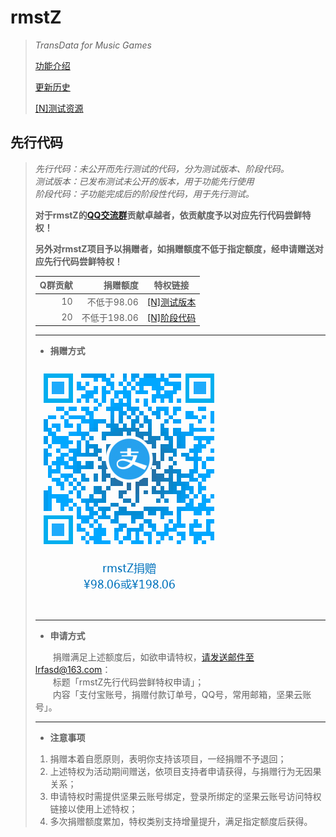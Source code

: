 # rmstZ
>*TransData for Music Games*
>
>[功能介绍](README.md)
>
>[更新历史](WHATSNEW.md)
>
>[[N]测试资源](https://www.jianguoyun.com/p/DXXQGv4Qitn5BxiNtLIC)
## 先行代码
>*先行代码：未公开而先行测试的代码，分为测试版本、阶段代码。*  
>*测试版本：已发布测试未公开的版本，用于功能先行使用*  
>*阶段代码：子功能完成后的阶段性代码，用于先行测试。*  
>
>**对于rmstZ的[QQ交流群](http://shang.qq.com/wpa/qunwpa?idkey=73a1de166e06a6c8a9a3856ef18bec30bfe9036ca3b7cee2fa537edd5ebf2d20)贡献卓越者，依贡献度予以对应先行代码尝鲜特权！**
>
>**另外对rmstZ项目予以捐赠者，如捐赠额度不低于指定额度，经申请赠送对应先行代码尝鲜特权！**
>
> Q群贡献|捐赠额度|特权链接
> --:|--:|:-:
> 10|不低于98.06|[[N]测试版本](https://www.jianguoyun.com/p/DRZImSsQitn5BxjH4f4C)
> 20|不低于198.06|[[N]阶段代码](https://www.jianguoyun.com/p/DaETRlEQitn5Bxi_nLAC)
>
> ---
>* **捐赠方式**
> 
> ![使用支付宝app扫一扫](donation_alipay.png "rmstZ捐赠")
> 
> ---
>* **申请方式**
>
> 　　捐赠满足上述额度后，如欲申请特权，请发送邮件至lrfasd@163.com：  
> 　　标题「rmstZ先行代码尝鲜特权申请」；  
> 　　内容「支付宝账号，捐赠付款订单号，QQ号，常用邮箱，坚果云账号」。
> 
> ---
>* **注意事项**
>
>1. 捐赠本着自愿原则，表明你支持该项目，一经捐赠不予退回；
>2. 上述特权为活动期间赠送，依项目支持者申请获得，与捐赠行为无因果关系；
>3. 申请特权时需提供坚果云账号绑定，登录所绑定的坚果云账号访问特权链接以使用上述特权；
>4. 多次捐赠额度累加，特权类别支持增量提升，满足指定额度后获得。
